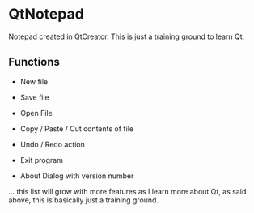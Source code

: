 # QtNotepad
Notepad created in QtCreator. This is just a training ground to learn Qt.

## Functions
- New file
- Save file
- Open File

- Copy / Paste / Cut contents of file
- Undo / Redo action
- Exit program
- About Dialog with version number

... this list will grow with more features as I learn more about Qt, as said above, this is basically just a training ground.
